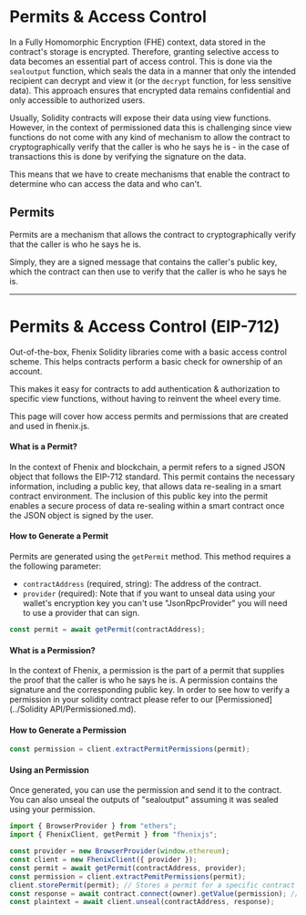 # Permits & Access Control

In a Fully Homomorphic Encryption (FHE) context, data stored in the contract's storage is encrypted.
Therefore, granting selective access to data becomes an essential part of access control.
This is done via the `sealoutput` function, which seals the data in a manner that only the intended
recipient can decrypt and view it (or the `decrypt` function, for less sensitive data). This approach ensures that
encrypted data remains confidential and only accessible to authorized users.

Usually, Solidity contracts will expose their data using view functions.
However, in the context of permissioned data this is challenging since view functions do not come
with any kind of mechanism to allow the contract to cryptographically verify that the caller is who he says he is -
in the case of transactions this is done by verifying the signature on the data.

This means that we have to create mechanisms that enable the contract to determine who can access the data and who can't.

## Permits

Permits are a mechanism that allows the contract to cryptographically verify that the caller is who he says he is.

Simply, they are a signed message that contains the caller's public key, which the contract can then use to verify that the caller is who he says he is.



------------------------------

# Permits & Access Control (EIP-712)

Out-of-the-box, Fhenix Solidity libraries come with a basic access control scheme. This helps contracts perform a basic check for ownership of an account.

This makes it easy for contracts to add authentication & authorization to specific view functions, without having to reinvent the wheel every time.

This page will cover how access permits and permissions that are created and used in fhenix.js.

#### What is a Permit?

In the context of Fhenix and blockchain, a permit refers to a signed JSON object that follows the EIP-712 standard. This permit contains the necessary information, including a public key, that allows data re-sealing in a smart contract environment. The inclusion of this public key into the permit enables a secure process of data re-sealing within a smart contract once the JSON object is signed by the user.

#### How to Generate a Permit

Permits are generated using the `getPermit` method. This method requires a the following parameter:

* `contractAddress` (required, string): The address of the contract.
* `provider` (required): Note that if you want to unseal data using your wallet's encryption key you can't use "JsonRpcProvider" you will need to use a provider that can sign.

```javascript
const permit = await getPermit(contractAddress);
```

#### What is a Permission?

In the context of Fhenix, a permission is the part of a permit that supplies the proof that the caller is who he says he is. A permission contains the signature and the corresponding public key. In order to see how to verify a permission in your solidity contract please refer to our [Permissioned](../Solidity API/Permissioned.md).

#### How to Generate a Permission
```javascript
const permission = client.extractPermitPermissions(permit);
```

#### Using an Permission

Once generated, you can use the permission and send it to the contract. You can also unseal the outputs of "sealoutput" assuming it was sealed using your permission. 

```javascript
import { BrowserProvider } from "ethers";
import { FhenixClient, getPermit } from "fhenixjs";

const provider = new BrowserProvider(window.ethereum);
const client = new FhenixClient({ provider });
const permit = await getPermit(contractAddress, provider);
const permission = client.extractPemitPermissions(permit);
client.storePermit(permit); // Stores a permit for a specific contract address.
const response = await contract.connect(owner).getValue(permission); // Calling "getValue" which is a view function in "contract"
const plaintext = await client.unseal(contractAddress, response);
```